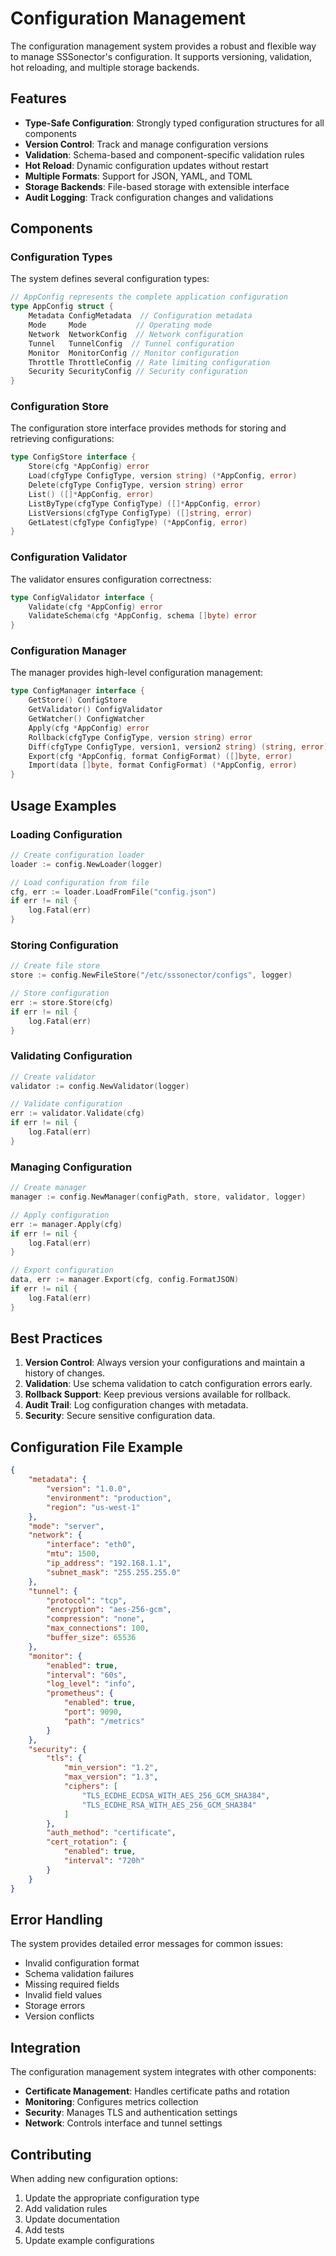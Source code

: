 # Configuration Management

The configuration management system provides a robust and flexible way to manage SSSonector's configuration. It supports versioning, validation, hot reloading, and multiple storage backends.

## Features

- **Type-Safe Configuration**: Strongly typed configuration structures for all components
- **Version Control**: Track and manage configuration versions
- **Validation**: Schema-based and component-specific validation rules
- **Hot Reload**: Dynamic configuration updates without restart
- **Multiple Formats**: Support for JSON, YAML, and TOML
- **Storage Backends**: File-based storage with extensible interface
- **Audit Logging**: Track configuration changes and validations

## Components

### Configuration Types

The system defines several configuration types:

```go
// AppConfig represents the complete application configuration
type AppConfig struct {
    Metadata ConfigMetadata  // Configuration metadata
    Mode     Mode           // Operating mode
    Network  NetworkConfig  // Network configuration
    Tunnel   TunnelConfig  // Tunnel configuration
    Monitor  MonitorConfig // Monitor configuration
    Throttle ThrottleConfig // Rate limiting configuration
    Security SecurityConfig // Security configuration
}
```

### Configuration Store

The configuration store interface provides methods for storing and retrieving configurations:

```go
type ConfigStore interface {
    Store(cfg *AppConfig) error
    Load(cfgType ConfigType, version string) (*AppConfig, error)
    Delete(cfgType ConfigType, version string) error
    List() ([]*AppConfig, error)
    ListByType(cfgType ConfigType) ([]*AppConfig, error)
    ListVersions(cfgType ConfigType) ([]string, error)
    GetLatest(cfgType ConfigType) (*AppConfig, error)
}
```

### Configuration Validator

The validator ensures configuration correctness:

```go
type ConfigValidator interface {
    Validate(cfg *AppConfig) error
    ValidateSchema(cfg *AppConfig, schema []byte) error
}
```

### Configuration Manager

The manager provides high-level configuration management:

```go
type ConfigManager interface {
    GetStore() ConfigStore
    GetValidator() ConfigValidator
    GetWatcher() ConfigWatcher
    Apply(cfg *AppConfig) error
    Rollback(cfgType ConfigType, version string) error
    Diff(cfgType ConfigType, version1, version2 string) (string, error)
    Export(cfg *AppConfig, format ConfigFormat) ([]byte, error)
    Import(data []byte, format ConfigFormat) (*AppConfig, error)
}
```

## Usage Examples

### Loading Configuration

```go
// Create configuration loader
loader := config.NewLoader(logger)

// Load configuration from file
cfg, err := loader.LoadFromFile("config.json")
if err != nil {
    log.Fatal(err)
}
```

### Storing Configuration

```go
// Create file store
store := config.NewFileStore("/etc/sssonector/configs", logger)

// Store configuration
err := store.Store(cfg)
if err != nil {
    log.Fatal(err)
}
```

### Validating Configuration

```go
// Create validator
validator := config.NewValidator(logger)

// Validate configuration
err := validator.Validate(cfg)
if err != nil {
    log.Fatal(err)
}
```

### Managing Configuration

```go
// Create manager
manager := config.NewManager(configPath, store, validator, logger)

// Apply configuration
err := manager.Apply(cfg)
if err != nil {
    log.Fatal(err)
}

// Export configuration
data, err := manager.Export(cfg, config.FormatJSON)
if err != nil {
    log.Fatal(err)
}
```

## Best Practices

1. **Version Control**: Always version your configurations and maintain a history of changes.
2. **Validation**: Use schema validation to catch configuration errors early.
3. **Rollback Support**: Keep previous versions available for rollback.
4. **Audit Trail**: Log configuration changes with metadata.
5. **Security**: Secure sensitive configuration data.

## Configuration File Example

```json
{
    "metadata": {
        "version": "1.0.0",
        "environment": "production",
        "region": "us-west-1"
    },
    "mode": "server",
    "network": {
        "interface": "eth0",
        "mtu": 1500,
        "ip_address": "192.168.1.1",
        "subnet_mask": "255.255.255.0"
    },
    "tunnel": {
        "protocol": "tcp",
        "encryption": "aes-256-gcm",
        "compression": "none",
        "max_connections": 100,
        "buffer_size": 65536
    },
    "monitor": {
        "enabled": true,
        "interval": "60s",
        "log_level": "info",
        "prometheus": {
            "enabled": true,
            "port": 9090,
            "path": "/metrics"
        }
    },
    "security": {
        "tls": {
            "min_version": "1.2",
            "max_version": "1.3",
            "ciphers": [
                "TLS_ECDHE_ECDSA_WITH_AES_256_GCM_SHA384",
                "TLS_ECDHE_RSA_WITH_AES_256_GCM_SHA384"
            ]
        },
        "auth_method": "certificate",
        "cert_rotation": {
            "enabled": true,
            "interval": "720h"
        }
    }
}
```

## Error Handling

The system provides detailed error messages for common issues:

- Invalid configuration format
- Schema validation failures
- Missing required fields
- Invalid field values
- Storage errors
- Version conflicts

## Integration

The configuration management system integrates with other components:

- **Certificate Management**: Handles certificate paths and rotation
- **Monitoring**: Configures metrics collection
- **Security**: Manages TLS and authentication settings
- **Network**: Controls interface and tunnel settings

## Contributing

When adding new configuration options:

1. Update the appropriate configuration type
2. Add validation rules
3. Update documentation
4. Add tests
5. Update example configurations
